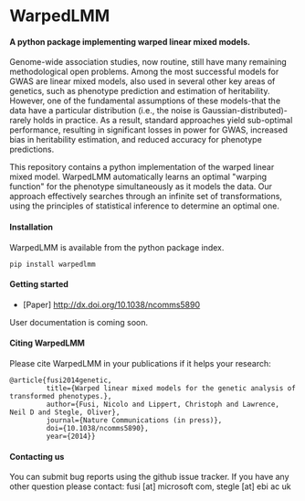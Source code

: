 # WarpedLMM

#### A python package implementing warped linear mixed models.

Genome-wide association studies, now routine, still have many remaining methodological open problems. Among the most successful models for GWAS are linear mixed models, also used in several other key areas of genetics, such as phenotype prediction and estimation of heritability. However, one of the fundamental assumptions of these models-that the data have a particular distribution (i.e., the noise is Gaussian-distributed)-rarely holds in practice. As a result, standard approaches yield sub-optimal performance, resulting in significant losses in power for GWAS, increased bias in heritability estimation, and reduced accuracy for phenotype predictions.

This repository contains a python implementation of the warped linear mixed model. WarpedLMM automatically learns an optimal "warping function" for the phenotype simultaneously as it models the data. Our approach effectively searches through an infinite set of transformations, using the principles of statistical inference to determine an optimal one. 

#### Installation

WarpedLMM is available from the python package index.

```shell
pip install warpedlmm
```

#### Getting started

* [Paper] http://dx.doi.org/10.1038/ncomms5890

User documentation is coming soon.

#### Citing WarpedLMM

Please cite WarpedLMM in your publications if it helps your research:

    @article{fusi2014genetic,
             title={Warped linear mixed models for the genetic analysis of transformed phenotypes.},
             author={Fusi, Nicolo and Lippert, Christoph and Lawrence, Neil D and Stegle, Oliver},
             journal={Nature Communications (in press)},
             doi={10.1038/ncomms5890},
             year={2014}}               

#### Contacting us 

You can submit bug reports using the github issue tracker. 
If you have any other question please contact: fusi [at] microsoft com, stegle [at] ebi ac uk